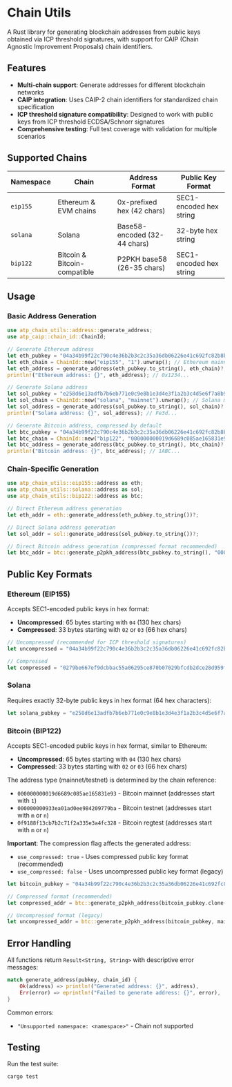# Chain Utils

A Rust library for generating blockchain addresses from public keys obtained via ICP threshold signatures, with support for CAIP (Chain Agnostic Improvement Proposals) chain identifiers.

## Features

- **Multi-chain support**: Generate addresses for different blockchain networks
- **CAIP integration**: Uses CAIP-2 chain identifiers for standardized chain specification
- **ICP threshold signature compatibility**: Designed to work with public keys from ICP threshold ECDSA/Schnorr signatures
- **Comprehensive testing**: Full test coverage with validation for multiple scenarios

## Supported Chains

| Namespace | Chain | Address Format | Public Key Format |
|-----------|-------|----------------|-------------------|
| `eip155` | Ethereum & EVM chains | 0x-prefixed hex (42 chars) | SEC1-encoded hex string |
| `solana` | Solana | Base58-encoded (32-44 chars) | 32-byte hex string |
| `bip122` | Bitcoin & Bitcoin-compatible | P2PKH base58 (26-35 chars) | SEC1-encoded hex string |


## Usage

### Basic Address Generation

```rust
use atp_chain_utils::address::generate_address;
use atp_caip::chain_id::ChainId;

// Generate Ethereum address
let eth_pubkey = "04a34b99f22c790c4e36b2b3c2c35a36db06226e41c692fc82b8b56ac1c540c5bd5b8dec5235a0fa8722476c7709c02559e3aa73aa03918ba2d492eea75abea235";
let eth_chain = ChainId::new("eip155", "1").unwrap(); // Ethereum mainnet
let eth_address = generate_address(eth_pubkey.to_string(), eth_chain)?;
println!("Ethereum address: {}", eth_address); // 0x1234...

// Generate Solana address  
let sol_pubkey = "e258d6e13adfb7b6eb771e0c9e8b1e3d4e3f1a2b3c4d5e6f7a8b9c0d1e2f3a4b";
let sol_chain = ChainId::new("solana", "mainnet").unwrap(); // Solana mainnet
let sol_address = generate_address(sol_pubkey.to_string(), sol_chain)?;
println!("Solana address: {}", sol_address); // Fe3d...

// Generate Bitcoin address, compressed by default
let btc_pubkey = "04a34b99f22c790c4e36b2b3c2c35a36db06226e41c692fc82b8b56ac1c540c5bd5b8dec5235a0fa8722476c7709c02559e3aa73aa03918ba2d492eea75abea235";
let btc_chain = ChainId::new("bip122", "000000000019d6689c085ae165831e93").unwrap(); // Bitcoin mainnet
let btc_address = generate_address(btc_pubkey.to_string(), btc_chain)?;
println!("Bitcoin address: {}", btc_address); // 1ABC...
```

### Chain-Specific Generation

```rust
use atp_chain_utils::eip155::address as eth;
use atp_chain_utils::solana::address as sol;
use atp_chain_utils::bip122::address as btc;

// Direct Ethereum address generation
let eth_addr = eth::generate_address(eth_pubkey.to_string())?;

// Direct Solana address generation  
let sol_addr = sol::generate_address(sol_pubkey.to_string())?;

// Direct Bitcoin address generation (compressed format recommended)
let btc_addr = btc::generate_p2pkh_address(btc_pubkey.to_string(), "000000000019d6689c085ae165831e93".to_string(), true)?;
```

## Public Key Formats

### Ethereum (EIP155)

Accepts SEC1-encoded public keys in hex format:
- **Uncompressed**: 65 bytes starting with `04` (130 hex chars)
- **Compressed**: 33 bytes starting with `02` or `03` (66 hex chars)

```rust
// Uncompressed (recommended for ICP threshold signatures)
let uncompressed = "04a34b99f22c790c4e36b2b3c2c35a36db06226e41c692fc82b8b56ac1c540c5bd5b8dec5235a0fa8722476c7709c02559e3aa73aa03918ba2d492eea75abea235";

// Compressed
let compressed = "0279be667ef9dcbbac55a06295ce870b07029bfcdb2dce28d959f2815b16f81798";
```

### Solana

Requires exactly 32-byte public keys in hex format (64 hex characters):

```rust
let solana_pubkey = "e258d6e13adfb7b6eb771e0c9e8b1e3d4e3f1a2b3c4d5e6f7a8b9c0d1e2f3a4b";
```

### Bitcoin (BIP122)

Accepts SEC1-encoded public keys in hex format, similar to Ethereum:
- **Uncompressed**: 65 bytes starting with `04` (130 hex chars)
- **Compressed**: 33 bytes starting with `02` or `03` (66 hex chars)

The address type (mainnet/testnet) is determined by the chain reference:
- `000000000019d6689c085ae165831e93` - Bitcoin mainnet (addresses start with `1`)
- `000000000933ea01ad0ee984209779ba` - Bitcoin testnet (addresses start with `m` or `n`)
- `0f9188f13cb7b2c71f2a335e3a4fc328` - Bitcoin regtest (addresses start with `m` or `n`)

**Important**: The compression flag affects the generated address:
- `use_compressed: true` - Uses compressed public key format (recommended)
- `use_compressed: false` - Uses uncompressed public key format (legacy)

```rust
let bitcoin_pubkey = "04a34b99f22c790c4e36b2b3c2c35a36db06226e41c692fc82b8b56ac1c540c5bd5b8dec5235a0fa8722476c7709c02559e3aa73aa03918ba2d492eea75abea235";

// Compressed format (recommended)
let compressed_addr = btc::generate_p2pkh_address(bitcoin_pubkey.clone(), mainnet_ref, true)?;

// Uncompressed format (legacy)  
let uncompressed_addr = btc::generate_p2pkh_address(bitcoin_pubkey, mainnet_ref, false)?;
```

## Error Handling

All functions return `Result<String, String>` with descriptive error messages:

```rust
match generate_address(pubkey, chain_id) {
    Ok(address) => println!("Generated address: {}", address),
    Err(error) => eprintln!("Failed to generate address: {}", error),
}
```

Common errors:
- `"Unsupported namespace: <namespace>"` - Chain not supported

## Testing

Run the test suite:

```bash
cargo test
```

